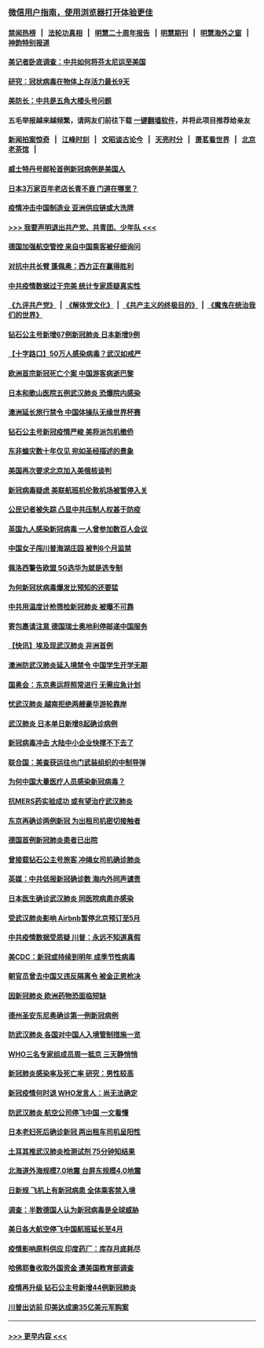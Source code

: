 ### [微信用户指南，使用浏览器打开体验更佳](https://github.com/gfw-breaker/banned-news1/blob/master/indexes/wechat-guide.md?t=0)
#### [禁闻热榜](热点新闻.md?t=0)  &nbsp;&nbsp;|&nbsp;&nbsp; [法轮功真相](https://github.com/gfw-breaker/truth/blob/master/README.md?t=0) &nbsp;&nbsp;|&nbsp;&nbsp; [明慧二十周年报告](https://github.com/gfw-breaker/mh-reports/blob/master/README.md?t=0) &nbsp;&nbsp;|&nbsp;&nbsp;[明慧期刊](https://github.com/gfw-breaker/mh-qikan) &nbsp;&nbsp;|&nbsp;&nbsp; [明慧海外之窗](https://github.com/gfw-breaker/mh-news/blob/master/README.md?t=0) &nbsp;&nbsp;|&nbsp;&nbsp; [神韵特别报道](https://github.com/gfw-breaker/mh-news/blob/master/shenyun.md?t=0)
#### [美记者卧底调查：中共如何将芬太尼运至美国](../pages/nsc418/n11871821.md?t=02160944) 
#### [研究：冠状病毒在物体上存活力最长9天](../pages/nsc418/n11871871.md?t=02160944) 
#### [美防长：中共是五角大楼头号问题](../pages/nsc418/n11871768.md?t=02160944) 
#### 五毛举报越来越频繁，请网友们前往下载 [一键翻墙软件](https://github.com/gfw-breaker/ssr-accounts)，并将此项目推荐给亲友
#### [新闻拍案惊奇](https://github.com/gfw-breaker/banned-news1/blob/master/pages/link4.md) &nbsp;&nbsp;|&nbsp;&nbsp; [江峰时刻](https://github.com/gfw-breaker/banned-news1/blob/master/pages/link4.md) &nbsp;&nbsp;|&nbsp;&nbsp; [文昭谈古论今](https://github.com/gfw-breaker/banned-news1/blob/master/pages/link4.md) &nbsp;&nbsp;|&nbsp;&nbsp; [天亮时分](https://github.com/gfw-breaker/banned-news1/blob/master/pages/link4.md) &nbsp;&nbsp;|&nbsp;&nbsp; [萧茗看世界](https://github.com/gfw-breaker/banned-news1/blob/master/pages/link4.md) &nbsp;&nbsp;|&nbsp;&nbsp; [北京老茶馆](https://github.com/gfw-breaker/banned-news1/blob/master/pages/link4.md) &nbsp;&nbsp;|&nbsp;&nbsp; 
#### [威士特丹号邮轮首例新冠病例是美国人](../pages/nsc418/n11871731.md?t=02160944) 
#### [日本3万家百年老店长青不衰 门道在哪里？](../pages/nsc418/n11871670.md?t=02160944) 
#### [疫情冲击中国制造业 亚洲供应链或大洗牌](../pages/nsc418/n11871629.md?t=02160944) 
#### [>>> 我要声明退出共产党、共青团、少年队 <<<](https://github.com/begood0513/goodnews/blob/master/quit/letter.md) 
#### [德国加强航空管控 来自中国乘客被仔细询问](../pages/nsc418/n11871572.md?t=02160944) 
#### [对抗中共长臂 蓬佩奥：西方正在赢得胜利](../pages/nsc418/n11871500.md?t=02160944) 
#### [中共疫情数据过于完美 统计专家质疑真实性](../pages/nsc418/n11870197.md?t=02160944) 
#### [《九评共产党》](https://github.com/begood0513/9ping.md/blob/master/README.md) &nbsp;|&nbsp; [《解体党文化》](../../../../jtdwh.md/blob/master/README.md)  &nbsp;|&nbsp; [《共产主义的终极目的》](../../../../gczydzjmd.md/blob/master/README.md) &nbsp;|&nbsp; [《魔鬼在统治我们的世界》](../../../../mgztzwmdsj.md/blob/master/README.md) 
#### [钻石公主号新增67例新冠肺炎 日本新增9例](../pages/nsc418/n11871311.md?t=02160944) 
#### [【十字路口】50万人感染病毒？武汉如戒严](../pages/nsc418/n11870405.md?t=02160944) 
#### [欧洲首宗新冠死亡个案 中国游客病逝巴黎](../pages/nsc418/n11871247.md?t=02160944) 
#### [日本和歌山医院五例武汉肺炎 恐爆院内感染](../pages/nsc418/n11871128.md?t=02160944) 
#### [澳洲延长旅行禁令 中国体操队无缘世界杯赛](../pages/nsc418/n11870446.md?t=02160944) 
#### [钻石公主号新冠疫情严峻 美将派包机撤侨](../pages/nsc418/n11870505.md?t=02160944) 
#### [东非蝗灾数十年仅见 宛如圣经描述的景象](../pages/nsc418/n11870398.md?t=02160944) 
#### [美国再次要求北京加入美俄核谈判](../pages/nsc418/n11870138.md?t=02160944) 
#### [新冠病毒疑虑 美联航班机伦敦机场被暂停入关](../pages/nsc418/n11870015.md?t=02160944) 
#### [公民记者被失踪 凸显中共压制人权甚于防疫](../pages/nsc418/n11870042.md?t=02160944) 
#### [英国九人感染新冠病毒 一人曾参加数百人会议](../pages/nsc418/n11869987.md?t=02160944) 
#### [中国女子闯川普海湖庄园 被判6个月监禁](../pages/nsc418/n11869919.md?t=02160944) 
#### [佩洛西警告欧盟 5G选华为就是选专制](../pages/nsc418/n11869898.md?t=02160944) 
#### [为何新冠状病毒爆发比预知的还要猛](../pages/nsc418/n11869828.md?t=02160944) 
#### [中共用温度计枪筛检新冠肺炎 被曝不可靠](../pages/nsc418/n11869707.md?t=02160944) 
#### [寄包裹请注意 德国瑞士奥地利停邮递中国服务](../pages/nsc418/n11869727.md?t=02160944) 
#### [【快讯】埃及现武汉肺炎 非洲首例](../pages/nsc418/n11869766.md?t=02160944) 
#### [澳洲防武汉肺炎延入境禁令 中国学生开学无期](../pages/nsc418/n11869546.md?t=02160944) 
#### [国奥会：东京奥运将照常进行 无需应急计划](../pages/nsc418/n11869422.md?t=02160944) 
#### [忧武汉肺炎 越南拒绝两艘豪华游轮靠岸](../pages/nsc418/n11867444.md?t=02160944) 
#### [武汉肺炎 日本单日新增8起确诊病例](../pages/nsc418/n11869272.md?t=02160944) 
#### [新冠病毒冲击 大陆中小企业快撑不下去了](../pages/nsc418/n11869259.md?t=02160944) 
#### [联合国：美查获运往也门武装组织的中制导弹](../pages/nsc418/n11868677.md?t=02160944) 
#### [为何中国大量医疗人员感染新冠病毒？](../pages/nsc418/n11869001.md?t=02160944) 
#### [抗MERS药实验成功 或有望治疗武汉肺炎](../pages/nsc418/n11868912.md?t=02160944) 
#### [东京再确诊两例新冠 为出租司机密切接触者](../pages/nsc418/n11868770.md?t=02160944) 
#### [德国首例新冠肺炎患者已出院](../pages/nsc418/n11868714.md?t=02160944) 
#### [曾接载钻石公主号旅客 冲绳女司机确诊肺炎](../pages/nsc418/n11868610.md?t=02160944) 
#### [英媒：中共低报新冠确诊数 海内外同声谴责](../pages/nsc418/n11867421.md?t=02160944) 
#### [日本医生确诊武汉肺炎 同医院病患亦感染](../pages/nsc418/n11867779.md?t=02160944) 
#### [受武汉肺炎影响 Airbnb暂停北京预订至5月](../pages/nsc418/n11867428.md?t=02160944) 
#### [中共疫情数据受质疑 川普：永远不知道真假](../pages/nsc418/n11867195.md?t=02160944) 
#### [美CDC：新冠或持续到明年 成季节性病毒](../pages/nsc418/n11867279.md?t=02160944) 
#### [朝官员曾去中国又违反隔离令 被金正恩枪决](../pages/nsc418/n11867087.md?t=02160944) 
#### [因新冠肺炎 欧洲药物恐面临短缺](../pages/nsc418/n11867036.md?t=02160944) 
#### [德州圣安东尼奥确诊第一例新冠病例](../pages/nsc418/n11867194.md?t=02160944) 
#### [防武汉肺炎 各国对中国人入境管制措施一览](../pages/nsc418/n11838726.md?t=02160944) 
#### [WHO三名专家组成员周一抵京 三天静悄悄](../pages/nsc418/n11866947.md?t=02160944) 
#### [新冠肺炎感染率及死亡率 研究：男性较高](../pages/nsc418/n11866956.md?t=02160944) 
#### [新冠疫情何时退 WHO发言人：尚无法确定](../pages/nsc418/n11866864.md?t=02160944) 
#### [防武汉肺炎 航空公司停飞中国 一文看懂](../pages/nsc418/n11866800.md?t=02160944) 
#### [日本老妇死后确诊新冠 两出租车司机呈阳性](../pages/nsc418/n11866755.md?t=02160944) 
#### [土耳其推武汉肺炎检测试剂 75分钟知结果](../pages/nsc418/n11866520.md?t=02160944) 
#### [北海道外海规模7.0地震 台屏东规模4.0地震](../pages/nsc418/n11866262.md?t=02160944) 
#### [日新规 飞机上有新冠病患 全体乘客禁入境](../pages/nsc418/n11866233.md?t=02160944) 
#### [调查：半数德国人认为新冠病毒是全球威胁](../pages/nsc418/n11866687.md?t=02160944) 
#### [美日各大航空停飞中国航班延长至4月](../pages/nsc418/n11865980.md?t=02160944) 
#### [疫情影响原料供应 印度药厂：库存月底耗尽](../pages/nsc418/n11865151.md?t=02160944) 
#### [哈佛耶鲁收取外国资金 遭美国教育部调查](../pages/nsc418/n11864950.md?t=02160944) 
#### [疫情再升级 钻石公主号新增44例新冠肺炎](../pages/nsc418/n11865033.md?t=02160944) 
#### [川普出访前 印美达成逾35亿美元军购案](../pages/nsc418/n11865444.md?t=02160944) 

----
#### [ >>> 更早内容 <<< ](../indexes/nsc418-earlier.md)
